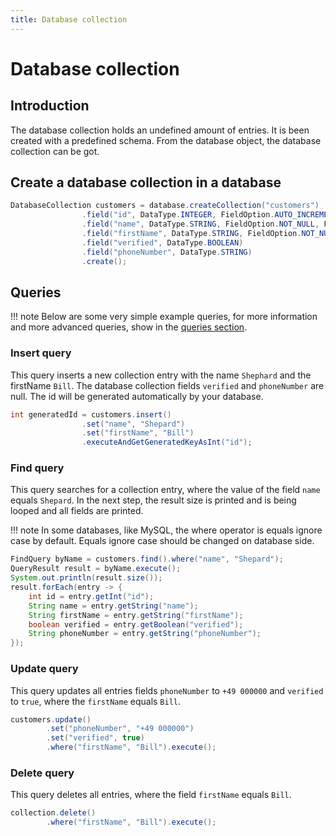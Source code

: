 ```yaml
---
title: Database collection
---
```


# Database collection

## Introduction

The database collection holds an undefined amount of entries. It is been created with a predefined schema. From the database
object, the database collection can be got. 

## Create a database collection in a database

````java
DatabaseCollection customers = database.createCollection("customers")
                .field("id", DataType.INTEGER, FieldOption.AUTO_INCREMENT, FieldOption.PRIMARY_KEY)
                .field("name", DataType.STRING, FieldOption.NOT_NULL, FieldOption.INDEX)
                .field("firstName", DataType.STRING, FieldOption.NOT_NULL)
                .field("verified", DataType.BOOLEAN)
                .field("phoneNumber", DataType.STRING)
                .create();  
````

## Queries

!!! note
    Below are some very simple example queries, for more information and more advanced queries, show in the
    [queries section]({{site.site_url}}/guides/queries/).

### Insert query

This query inserts a new collection entry with the name `Shephard` and the firstName `Bill`. The database collection
fields `verified` and `phoneNumber` are null. The id will be generated automatically by your database.

````java
int generatedId = customers.insert()
                .set("name", "Shepard")
                .set("firstName", "Bill")
                .executeAndGetGeneratedKeyAsInt("id");
````

### Find query

This query searches for a collection entry, where the value of the field `name` equals `Shepard`. In the next step,
the result size is printed and is being looped and all fields are printed. 

!!! note
    In some databases, like MySQL, the where operator is equals ignore case by default. Equals ignore case should be
    changed on database side.

````java
FindQuery byName = customers.find().where("name", "Shepard");
QueryResult result = byName.execute();
System.out.println(result.size());
result.forEach(entry -> {
    int id = entry.getInt("id");
    String name = entry.getString("name");
    String firstName = entry.getString("firstName");
    boolean verified = entry.getBoolean("verified");
    String phoneNumber = entry.getString("phoneNumber");
});
````

### Update query

This query updates all entries fields `phoneNumber` to `+49 000000` and `verified` to `true`, where the `firstName`
equals `Bill`.

````java
customers.update()
        .set("phoneNumber", "+49 000000")
        .set("verified", true)
        .where("firstName", "Bill").execute();
````

### Delete query

This query deletes all entries, where the field `firstName` equals `Bill`.

````java
collection.delete()
        .where("firstName", "Bill").execute();
````